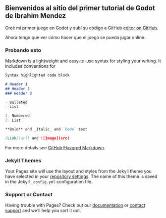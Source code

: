 ## Bienvenidos al sitio del primer tutorial de Godot de Ibrahim Mendez

Creé mi primer juego en Godot y subí su código a GitHub [editor on GitHub](https://github.com/chicosmendez/TutorialIbrahimGodot1/edit/master/README.md).

Ahora tengo que ver cómo hacer que el juego se pueda jugar online.

### Probando esto

Markdown is a lightweight and easy-to-use syntax for styling your writing. It includes conventions for

```markdown
Syntax highlighted code block

# Header 1
## Header 2
### Header 3

- Bulleted
- List

1. Numbered
2. List

**Bold** and _Italic_ and `Code` text

[Link](url) and ![Image](src)
```

For more details see [GitHub Flavored Markdown](https://guides.github.com/features/mastering-markdown/).

### Jekyll Themes

Your Pages site will use the layout and styles from the Jekyll theme you have selected in your [repository settings](https://github.com/chicosmendez/TutorialIbrahimGodot1/settings). The name of this theme is saved in the Jekyll `_config.yml` configuration file.

### Support or Contact

Having trouble with Pages? Check out our [documentation](https://help.github.com/categories/github-pages-basics/) or [contact support](https://github.com/contact) and we’ll help you sort it out.
